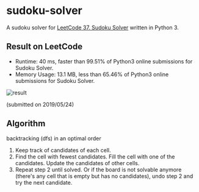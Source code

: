 # sudoku-solver

A sudoku solver for [LeetCode 37. Sudoku Solver](https://leetcode.com/problems/sudoku-solver/) written in Python 3.

## Result on LeetCode

* Runtime: 40 ms, faster than 99.51% of Python3 online submissions for Sudoku Solver.
* Memory Usage: 13.1 MB, less than 65.46% of Python3 online submissions for Sudoku Solver.

![result](https://i.imgur.com/2xkpY4J.png)

(submitted on 2019/05/24)

## Algorithm

backtracking (dfs) in an optimal order

1. Keep track of candidates of each cell.
2. Find the cell with fewest candidates. Fill the cell with one of the candidates. Update the candidates of other cells.
3. Repeat step 2 until solved. Or if the board is not solvable anymore (there's any cell that is empty but has no candidates), undo step 2 and try the next candidate.
